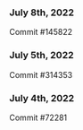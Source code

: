 ### July 8th, 2022

Commit #145822

### July 5th, 2022

Commit #314353


### July 4th, 2022

Commit #72281
